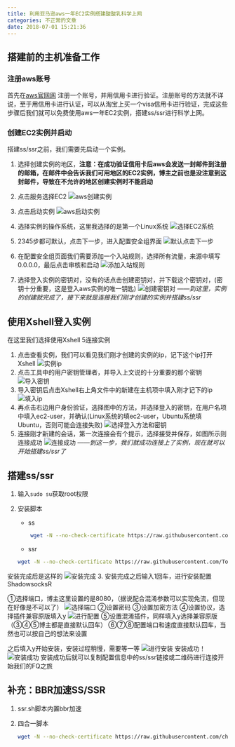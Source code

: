 ```yaml
---
title: 利用亚马逊aws一年EC2实例搭建酸酸乳科学上网
categories: 不正常的文章
date: 2018-07-01 15:21:36
---
```


## 搭建前的主机准备工作

### 注册aws账号
首先在[aws官网网](https://aws.amazon.com)
注册一个账号，并用信用卡进行验证。注册账号的方法就不详说，至于用信用卡进行认证，可以从淘宝上买一个visa信用卡进行验证，完成这些步骤后我们就可以免费使用aws一年EC2实例，搭建ss/ssr进行科学上网。

### 创建EC2实例并启动
搭建ss/ssr之前，我们需要先启动一个实例。
1. 选择创建实例的地区，**注意：在成功验证信用卡后aws会发送一封邮件到注册的邮箱，在邮件中会告诉我们可用地区的EC2实例，博主之前也是没注意到这封邮件，导致在不允许的地区创建实例时不能启动**

2. 点击服务选择EC2
![aws创建实例](https://i.loli.net/2020/03/09/7o869nKH34QjpfT.png)

3. 点击启动实例
![aws启动实例](https://i.loli.net/2020/03/09/BlbTyHwW28oqted.png)

4. 选择实例的操作系统，这里我选择的是第一个Linux系统
![选择EC2系统](https://i.loli.net/2020/03/09/Td3HWwtmQYzfC2x.png)

5. 2345步都可默认，点击下一步，进入配置安全组界面
![默认点击下一步](https://i.loli.net/2020/03/09/xLqn4TcitW13dJZ.png)

6. 在配置安全组页面我们需要添加一个入站规则，选择所有流量，来源中填写0.0.0.0，最后点击审核和启动
![添加入站规则](https://i.loli.net/2020/03/09/p32ShLE1tzk4uxU.png)

7. 选择登入实例的密钥对，没有的话点击创建密钥对，并下载这个密钥对，(密钥十分重要，这是登入aws实例的唯一钥匙)
![创建密钥对](https://i.loli.net/2020/03/09/7Bm5PjxpylLFKi3.png)
*——到这里，实例的创建就完成了，接下来就是连接我们刚才创建的实例并搭建ss/ssr*

## 使用Xshell登入实例
在这里我们选择使用Xshell 5连接实例
1. 点击查看实例，我们可以看见我们刚才创建的实例的ip，记下这个ip打开Xshell
![实例ip](https://i.loli.net/2020/03/09/Ymr1MnfOw8XB4Jx.png)
2. 点击工具中的用户密钥管理者，并导入上文说的十分重要的那个密钥
![导入密钥](https://i.loli.net/2020/03/09/t8VCA9bjwUJgK5G.png)
3. 导入密钥后点击Xshell右上角文件中的新建在主机项中填入刚才记下的ip
![填入ip](https://i.loli.net/2020/03/09/FIwq3plSZLVBvcx.png)
4. 再点击右边用户身份验证，选择图中的方法，并选择登入的密钥，在用户名项中填入ec2-user，并确认(Linux系统的填ec2-user，Ubuntu系统填Ubuntu，否则可能会连接失败)
![选择登入方法和密钥](https://i.loli.net/2020/03/09/8kRVorWCpzGZSPX.png)
5. 连接刚才新建的会话，第一次连接会有个提示，选择接受并保存，如图所示则连接成功
![连接成功](https://i.loli.net/2020/03/09/rpmBA9TidQa1vbz.png)
*——到这一步，我们就成功连接上了实例，现在就可以开始搭建ss/ssr了*

## 搭建ss/ssr
1. 输入```sudo su```获取root权限
2. 安装脚本

    - ss
    ```bash
        wget -N --no-check-certificate https://raw.githubusercontent.com/ToyoDAdoubi/doubi/master/ss-go.sh && chmod +x ss-go.sh && sudo bash ss-go.sh
    ```
    - ssr
    ```bash
    wget -N --no-check-certificate https://raw.githubusercontent.com/ToyoDAdoubi/doubi/master/ssr.sh && chmod +x ssr.sh && sudo bash ssr.sh
    ```

安装完成后是这样的
![安装完成](https://i.loli.net/2020/03/09/MquXNHZ3vcwjAsV.png)
3. 安装完成之后输入1回车，进行安装配置ShadowsocksR

①选择端口，博主这里设置的是8080，（据说配合混淆参数可以实现免流，但现在好像是不可以了）
![选择端口](https://i.loli.net/2020/03/09/jvRr4lx1qCtsaZA.png)
②设置密码
③设置加密方法
④设置协议，选择插件兼容原版填入y
![进行配置](https://i.loli.net/2020/03/09/JsV81SMkQr6jZuX.png)
⑤设置混淆插件，同样填入y选择兼容原版（③④⑤博主都是直接默认回车）
⑥⑦⑧配置端口和速度直接默认回车，当然也可以按自己的想法来设置

之后填入y开始安装，安装过程稍慢，需要等一等
![进行安装](https://i.loli.net/2020/03/09/DRO8EugFMqNsf7e.png)
安装成功！
![安装成功](https://i.loli.net/2020/03/09/gHDKkfMOTW7cyQt.png)
安装成功后就可以复制配置信息中的ss/ssr链接或二维码进行连接开始我们的FQ之旅

## 补充：BBR加速SS/SSR

1. ssr.sh脚本内置bbr加速

2. 四合一脚本

    ```bash
    wget -N --no-check-certificate https://raw.githubusercontent.com/chiakge/Linux-NetSpeed/master/tcp.sh && chmod +x tcp.sh && sudo bash tcp.sh
    ```
